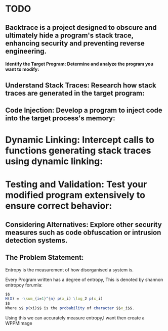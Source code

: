 # TODO

## Backtrace is a project designed to obscure and ultimately hide a program's stack trace, enhancing security and preventing reverse engineering.

#### Identify the Target Program: Determine and analyze the program you want to modify:

## Understand Stack Traces: Research how stack traces are generated in the target program:

## Code Injection: Develop a program to inject code into the target process's memory:

# Dynamic Linking: Intercept calls to functions generating stack traces using dynamic linking:

# Testing and Validation: Test your modified program extensively to ensure correct behavior:

## Considering Alternatives: Explore other security measures such as code obfuscation or intrusion detection systems.



## The Problem Statement:

Entropy is the measurement of  how disorganised a system is.

Every Program written has a degree of entropy, This is denoted by shannon entropoy forumla:

```mathematica
$$
H(X) = -\sum_{i=1}^{n} p(x_i) \log_2 p(x_i)
$$
Where $$ p(xi​)$$ is the probability of character $$x_i$$​.
```

Using this we can accurately measure entropy,I want then create a WPPMImage
